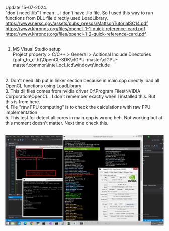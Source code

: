 Update 15-07-2024.<br />
"don't need .lib" I mean ... i don't have .lib file. So I used this way to run functions from DLL file directly used LoadLibrary.<br />
https://www.nersc.gov/assets/pubs_presos/MattsonTutorialSC14.pdf<br />
https://www.khronos.org/files/opencl-1-1-quick-reference-card.pdf<br />
https://www.khronos.org/files/opencl-1-2-quick-reference-card.pdf<br />
<br />
1. MS Visual Studio setup<br />
Project property >  C/C++ > General > Aditional Include Directories<br />
  {path_to_cl.h}\OpenCL-SDK\clGPU-master\clGPU-master\common\intel_ocl_icd\windows\include<br />
  <br />
2. Don't need .lib put in linker section because in main.cpp directly load all OpenCL functions using LoadLibrary <br />
3. This dll files comes from nvidia driver C:\Program Files\NVIDIA Corporation\OpenCL . I don't remember exactly when I installed this. But this is from here.  <br />
4. File "raw FPU computing" is to check the calculations with raw FPU implementation <br />
5. This test for detect all cores in main.cpp is wrong heh. Not working but at this moment doesn't matter. Next time check this.<br /><br />

![nvidiaGT540M_opencl_access.png](https://raw.githubusercontent.com/KarolDuracz/scratchpad/main/OpenCL%20via%20ASUS%20with%20GT540M/nvidiaGT540M_opencl_access.png)
